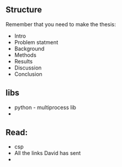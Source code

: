 ## Structure
Remember that you need to make the thesis:
- Intro
- Problem statment
- Background
- Methods
- Results
- Discussion
- Conclusion

## libs
- python - multiprocess lib
- 

## Read:
- csp
- All the links David has sent
- 
